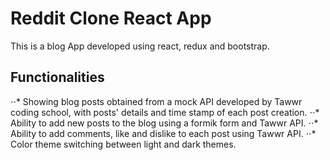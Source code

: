 # Reddit Clone React App

This is a blog App developed using react, redux and bootstrap.

## Functionalities

⋅⋅* Showing blog posts obtained from a mock API developed by Tawwr coding school, with posts' details and time stamp of each post creation.
⋅⋅* Ability to add new posts to the blog using a formik form and Tawwr API.
⋅⋅* Ability to add comments, like and dislike to each post using Tawwr API.
⋅⋅* Color theme switching between light and dark themes.
